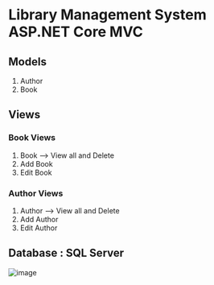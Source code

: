 # Library Management System ASP.NET Core MVC 

## Models
1. Author
2. Book
## Views 
### Book Views 
1. Book --> View all and Delete
2. Add Book
3. Edit Book

### Author Views 
1. Author --> View all and Delete
2. Add Author
3. Edit Author

## Database : SQL Server 
![image](https://github.com/user-attachments/assets/448cc501-bb57-4226-95fd-1b52cc877c61)
